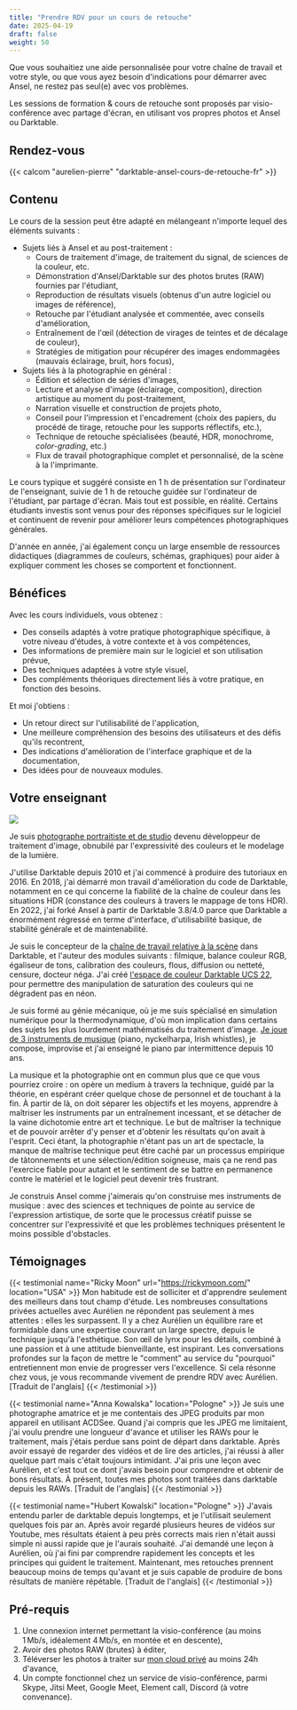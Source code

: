 ```yaml
---
title: "Prendre RDV pour un cours de retouche"
date: 2025-04-19
draft: false
weight: 50
---
```


<div class="lead my-4 ms-3">Que vous souhaitiez une aide personnalisée pour votre chaîne de travail et votre style, ou que vous ayez besoin d'indications pour démarrer avec Ansel, ne restez pas seul(e) avec vos problèmes.</div>

Les sessions de formation & cours de retouche sont proposés par visio-conférence avec partage d'écran, en utilisant vos propres photos et Ansel ou Darktable.

## Rendez-vous

{{< calcom "aurelien-pierre" "darktable-ansel-cours-de-retouche-fr" >}}

## Contenu

Le cours de la session peut être adapté en mélangeant n'importe lequel des éléments suivants :

- Sujets liés à Ansel et au post-traitement :
  - Cours de traitement d'image, de traitement du signal, de sciences de la couleur, etc.
  - Démonstration d'Ansel/Darktable sur des photos brutes (RAW) fournies par l'étudiant,
  - Reproduction de résultats visuels (obtenus d'un autre logiciel ou images de référence),
  - Retouche par l'étudiant analysée et commentée, avec conseils d'amélioration,
  - Entraînement de l'œil (détection de virages de teintes et de décalage de couleur),
  - Stratégies de mitigation pour récupérer des images endommagées (mauvais éclairage, bruit, hors focus),
- Sujets liés à la photographie en général :
  - Édition et sélection de séries d'images,
  - Lecture et analyse d'image (éclairage, composition), direction artistique au moment du post-traitement,
  - Narration visuelle et construction de projets photo,
  - Conseil pour l'impression et l'encadrement (choix des papiers, du procédé de tirage, retouche pour les supports réflectifs, etc.),
  - Technique de retouche spécialisées (beauté, HDR, monochrome, _color-grading_, etc.)
  - Flux de travail photographique complet et personnalisé, de la scène à la l'imprimante.

Le cours typique et suggéré consiste en 1 h de présentation sur l'ordinateur de l'enseignant, suivie de 1 h de retouche guidée sur l'ordinateur de l'étudiant, par partage d'écran. Mais tout est possible, en réalité. Certains étudiants investis sont venus pour des réponses spécifiques sur le logiciel et continuent de revenir pour améliorer leurs compétences photographiques générales.

D'année en année, j'ai également conçu un large ensemble de ressources didactiques (diagrammes de couleurs, schémas, graphiques) pour aider à expliquer comment les choses se comportent et fonctionnent.

## Bénéfices

Avec les cours individuels, vous obtenez :

- Des conseils adaptés à votre pratique photographique spécifique, à votre niveau d'études, à votre contexte et à vos compétences,
- Des informations de première main sur le logiciel et son utilisation prévue,
- Des techniques adaptées à votre style visuel,
- Des compléments théoriques directement liés à votre pratique, en fonction des besoins.

Et moi j'obtiens :

- Un retour direct sur l'utilisabilité de l'application,
- Une meilleure compréhension des besoins des utilisateurs et des défis qu'ils recontrent,
- Des indications d'amélioration de l'interface graphique et de la documentation,
- Des idées pour de nouveaux modules.


## Votre enseignant

<img src="https://gravatar.com/avatar/34c543cded16518a500a754423124f30?s=400" class="img-fluid rounded-start-4 float-end ms-3 mt-1 mb-3" load="lazy">

Je suis [photographe portraitiste et de studio](https://photo.aurelienpierre.com/en/portfolio) devenu développeur de traitement d'image, obnubilé par l'expressivité des couleurs et le modelage de la lumière.

J'utilise Darktable depuis 2010 et j'ai commencé à produire des tutoriaux en 2016. En 2018, j'ai démarré mon travail d'amélioration du code de Darktable, notamment en ce qui concerne la fiabilité de la chaîne de couleur dans les situations HDR (constance des couleurs à travers le mappage de tons HDR). En 2022, j'ai forké Ansel à partir de Darktable 3.8/4.0 parce que Darktable a énormément régressé en terme d'interface, d'utilisabilité basique, de stabilité générale et de maintenabilité.

Je suis le concepteur de la [chaîne de travail relative à la scène](./workflows/scene-referred/) dans Darktable, et l'auteur des modules suivants : filmique, balance couleur RGB, égaliseur de tons, calibration des couleurs, flous, diffusion ou netteté, censure, docteur néga. J'ai créé [l'espace de couleur Darktable UCS 22](https://eng.aurelienpierre.com/2022/02/color-saturation-control-for-the-21th-century/), pour permettre des manipulation de saturation des couleurs qui ne dégradent pas en néon.

Je suis formé au génie mécanique, où je me suis spécialisé en simulation numérique pour la thermodynamique, d'où mon implication dans certains des sujets les plus lourdement mathématisés du traitement d'image. [Je joue de 3 instruments de musique](https://soundcloud.com/aurelien-pierre) (piano, nyckelharpa, Irish whistles), je compose, improvise et j'ai enseigné le piano par intermittence depuis 10 ans.

La musique et la photographie ont en commun plus que ce que vous pourriez croire : on opère un medium à travers la technique, guidé par la théorie, en espérant créer quelque chose de personnel et de touchant à la fin. À partir de là, on doit séparer les objectifs et les moyens, apprendre à maîtriser les instruments par un entraînement incessant, et se détacher de la vaine dichotomie entre art et technique. Le but de maîtriser la technique et de pouvoir arrêter d'y penser et d'obtenir les résultats qu'on avait à l'esprit. Ceci étant, la photographie n'étant pas un art de spectacle, la manque de maîtrise technique peut être caché par un processus empirique de tâtonnements et une sélection/édition soigneuse, mais ça ne rend pas l'exercice fiable pour autant et le sentiment de se battre en permanence contre le matériel et le logiciel peut devenir très frustrant.

Je construis Ansel comme j'aimerais qu'on construise mes instruments de musique : avec des sciences et techniques de pointe au service de l'expression artistique, de sorte que le processus créatif puisse se concentrer sur l'expressivité et que les problèmes techniques présentent le moins possible d'obstacles.


## Témoignages

<div class="my-3">

{{< testimonial name="Ricky Moon" url="https://rickymoon.com/" location="USA" >}}
Mon habitude est de solliciter et d'apprendre seulement des meilleurs dans tout champ d'étude. Les nombreuses consultations privées actuelles avec Aurélien ne répondent pas seulement à mes attentes : elles les surpassent. Il y a chez Aurélien un équilibre rare et formidable dans une expertise couvrant un large spectre, depuis le technique jusqu'à l'esthétique. Son œil de lynx pour les détails, combiné à une passion et à une attitude bienveillante, est inspirant. Les conversations profondes sur la façon de mettre le "comment" au service du "pourquoi" entretiennent mon envie de progresser vers l'excellence. Si cela résonne chez vous, je vous recommande vivement de prendre RDV avec Aurélien. [Traduit de l'anglais]
{{< /testimonial >}}

{{< testimonial name="Anna Kowalska" location="Pologne" >}}
Je suis une photographe amatrice et je me contentais des JPEG produits par mon appareil en utilisant ACDSee. Quand j'ai compris que les JPEG me limitaient, j'ai voulu prendre une longueur d'avance et utiliser les RAWs pour le traitement, mais j'étais perdue sans point de départ dans darktable. Après avoir essayé de regarder des vidéos et de lire des articles, j'ai réussi à aller quelque part mais c'était toujours intimidant. J'ai pris une leçon avec Aurélien, et c'est tout ce dont j'avais besoin pour comprendre et obtenir de bons résultats. À présent, toutes mes photos sont traitées dans darktable depuis les RAWs. [Traduit de l'anglais]
{{< /testimonial >}}

{{< testimonial name="Hubert Kowalski" location="Pologne" >}}
J'avais entendu parler de darktable depuis longtemps, et je l'utilisait seulement quelques fois par an. Après avoir regardé plusieurs heures de vidéos sur Youtube, mes résultats étaient à peu près corrects mais rien n'était aussi simple ni aussi rapide que je l'aurais souhaité. J'ai demandé une leçon à Aurélien, où j'ai fini par comprendre rapidement les concepts et les principes qui guident le traitement. Maintenant, mes retouches prennent beaucoup moins de temps qu'avant et je suis capable de produire de bons résultats de manière répétable. [Traduit de l'anglais]
{{< /testimonial >}}

</div>


## Pré-requis

1. Une connexion internet permettant la visio-conférence (au moins 1 Mb/s, idéalement 4 Mb/s, en montée et en descente),
2. Avoir des photos RAW (brutes) à éditer,
3. Téléverser les photos à traiter sur [mon cloud privé](https://cloud.apmlt.net/s/YAdfYajPkE5nLyW) au moins 24h d'avance,
4. Un compte fonctionnel chez un service de visio-conférence, parmi Skype, Jitsi Meet, Google Meet, Element call, Discord (à votre convenance).
